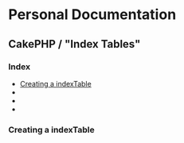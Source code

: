 # Personal Documentation
## CakePHP / "Index Tables"

### Index
- [Creating a indexTable](#Creating-a-indexTable)
- [](./)
- [](./)
- [](./)

### Creating a indexTable